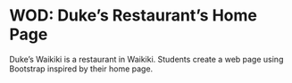 # WOD: Duke’s Restaurant’s Home Page 
Duke’s Waikiki is a restaurant in Waikiki. Students create a web page using Bootstrap inspired by their home page. 
